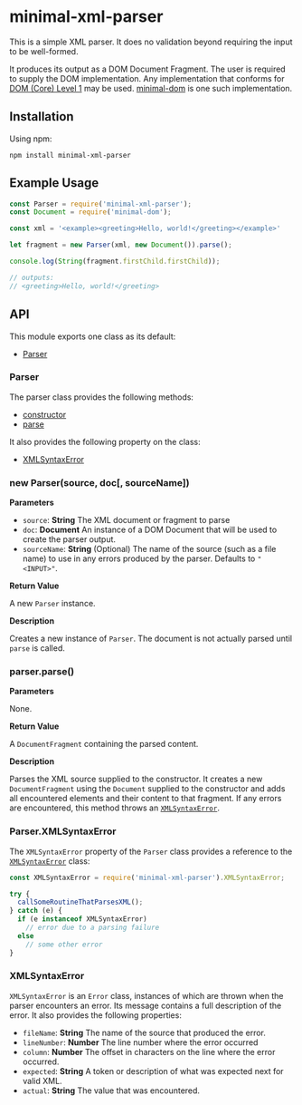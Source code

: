 # minimal-xml-parser

This is a simple XML parser. It does no validation beyond requiring the input to be well-formed.

It produces its output as a DOM Document Fragment. The user is required to supply the DOM implementation. Any implementation that conforms for [DOM (Core) Level 1](https://www.w3.org/TR/REC-DOM-Level-1/level-one-core.html) may be used. [minimal-dom](https://github.com/jeffreyhunter77/minimal-dom) is one such implementation.

## Installation

Using npm:

```
npm install minimal-xml-parser
```

## Example Usage

```javascript
const Parser = require('minimal-xml-parser');
const Document = require('minimal-dom');

const xml = '<example><greeting>Hello, world!</greeting></example>'

let fragment = new Parser(xml, new Document()).parse();

console.log(String(fragment.firstChild.firstChild));

// outputs:
// <greeting>Hello, world!</greeting>
```

## API

This module exports one class as its default:

 * [Parser](#api_parser)

<a name="api_parser"></a>
### Parser

The parser class provides the following methods:

 * [constructor](#api_parser_constructor)
 * [parse](#api_parser_parse)

It also provides the following property on the class:

 * [XMLSyntaxError](#api_parser_xmlsyntaxerror)

<a name="api_parser_constructor"></a>
### new Parser(source, doc[, sourceName])

**Parameters**

  * `source`: **String** The XML document or fragment to parse
  * `doc`: **Document** An instance of a DOM Document that will be used to create the parser output.
  * `sourceName`: **String** (Optional) The name of the source (such as a file name) to use in any errors produced by the parser. Defaults to `"<INPUT>"`.

**Return Value**

A new `Parser` instance.

**Description**

Creates a new instance of `Parser`. The document is not actually parsed until `parse` is called.

<a name="api_parser_parse"></a>
### parser.parse()

**Parameters**

None.

**Return Value**

A `DocumentFragment` containing the parsed content.

**Description**

Parses the XML source supplied to the constructor. It creates a new `DocumentFragment` using the `Document` supplied to the constructor and adds all encountered elements and their content to that fragment. If any errors are encountered, this method throws an [`XMLSyntaxError`](#api_xml_syntaxerror).

<a name="api_parser_xmlsyntaxerror"></a>
### Parser.XMLSyntaxError

The `XMLSyntaxError` property of the `Parser` class provides a reference to the [`XMLSyntaxError`](#api_xmlsyntaxerror) class:

```javascript
const XMLSyntaxError = require('minimal-xml-parser').XMLSyntaxError;

try {
  callSomeRoutineThatParsesXML();
} catch (e) {
  if (e instanceof XMLSyntaxError)
    // error due to a parsing failure
  else
    // some other error
}
```

<a name="api_xmlsyntaxerror"></a>
### XMLSyntaxError

`XMLSyntaxError` is an `Error` class, instances of which are thrown when the parser encounters an error. Its message contains a full description of the error. It also provides the following properties:

 * `fileName`: **String** The name of the source that produced the error.
 * `lineNumber`: **Number** The line number where the error occurred
 * `column`: **Number** The offset in characters on the line where the error occurred.
 * `expected`: **String** A token or description of what was expected next for valid XML.
 * `actual`: **String** The value that was encountered.
